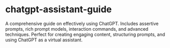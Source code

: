 # chatgpt-assistant-guide
A comprehensive guide on effectively using ChatGPT. Includes assertive prompts, rich prompt models, interaction commands, and advanced techniques. Perfect for creating engaging content, structuring prompts, and using ChatGPT as a virtual assistant.
